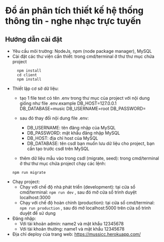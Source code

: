 # Đồ án phân tích thiết kế hệ thống thông tin - nghe nhạc trực tuyến

## Hướng dẫn cài đặt
  - Yêu cầu môi trường: NodeJs, npm (node package manager), MySQL 
  - Cài đặt các thư viện cần thiết: trong cmd/terminal ở thư thư mục chứa project
      ```
        npm install  
        cd client    
        npm install
      ```
  - Thiết lập cơ sở dữ liệu:
      * tạo 1 file text có tên .env trong thư mục của project với nội dung giống như file .env.example
      DB_HOST=127.0.0.1
      DB_DATABASE=music
      DB_USERNAME=root
      DB_PASSWORD=
      * sau đó thay đổi nội dung file .env:
        * DB_USERNAME: tên đăng nhập của MySQL 
        * DB_PASSWORD: mật khẩu đăng nhập MySQL 
        * DB_HOST: địa chỉ host của MySQL
        * DB_DATABASE: tên csdl bạn muốn lưu dữ liệu cho project, bạn cần tạo trước csdl trên MySQL
        
      * thêm dữ liệu mẫu vào trong csdl (migrate, seed): trong cmd/terminal ở thư thư mục chứa project chạy các lệnh:
      ```
      npm run migrate
      ```
  - Chạy project:
    * Chạy với chế độ nhà phát triển (development): tại cửa sổ cmd/terminal:  `npm run dev`  , sau đó mở cửa sổ trình duyệt localhost:3000
    * Chạy với chế độ hoàn chỉnh (production): tại cửa sổ cmd/terminal:  `npm run production` , sau đó mở localhost:5000 trên cửa sổ trình duyệt để sử dụng
  - Đăng nhập: 
    * Với tài khoản admin:  name2 và mật khẩu 12345678
    * Với tài khoản thường: name1 và mật khẩu 12345678
  - Địa chỉ deploy của trang web: https://mussicc.herokuapp.com/

 
